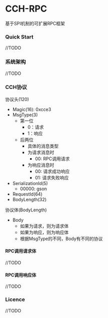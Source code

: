 # CCH-RPC
基于SPI机制的可扩展RPC框架
### Quick Start
//TODO
### 系统架构
//TODO
### CCH协议
协议头(120)
+ Magic(16): 0xcce3
+ MsgType(3)
  + 第一位
    + 0：请求
    + 1：响应
  + 后两位
    + 具体的消息类型
    + 为请求消息时
      + 00: RPC调用请求
    + 为响应消息时
      + 00: 请求成功响应
      + 01: 请求失败响应
+ SerializationId(5)
  + 00000: gson
+ RequestId(64)
+ BodyLength(32)

协议体(BodyLength)
+ Body
  + 如果为请求，则为请求体
  + 如果为响应，则为响应体
  + 根据MsgType的不同，Body有不同的协议
#### RPC调用请求体
//TODO
#### RPC调用响应体
//TODO
### Licence
//TODO

